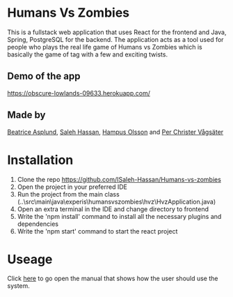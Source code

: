 # Humans Vs Zombies
This is a fullstack web application that uses React for the frontend and Java, Spring, PostgreSQL for the backend. The application acts as a tool used for people who plays the real life game of Humans vs Zombies which is basically the game of tag with a few and exciting twists.

## Demo of the app
https://obscure-lowlands-09633.herokuapp.com/

## Made by
[Beatrice Asplund]( https://github.com/BeatriceAsplund),  [Saleh Hassan]( https://github.com/ISaleh-Hassan), [Hampus Olsson](https://github.com/Heso113) and [Per Christer Vågsäter](https://github.com/PerChrister)

# Installation

1. Clone the repo https://github.com/ISaleh-Hassan/Humans-vs-zombies
2. Open the project in your preferred IDE
3. Run the project from the main class (..\src\main\java\experis\humansvszombies\hvz\HvzApplication.java)
4. Open an extra terminal in the IDE and change directory to frontend
5. Write the 'npm install' command to install all the necessary plugins and dependencies
6. Write the 'npm start' command to start the react project

# Useage
  Click [here](https://docs.google.com/document/d/18VtKGuGBjD10lD66OwGz6DUQ44fgUDXckg3wEvcS13I/edit) to go open the manual that shows how the user should use the system. 
